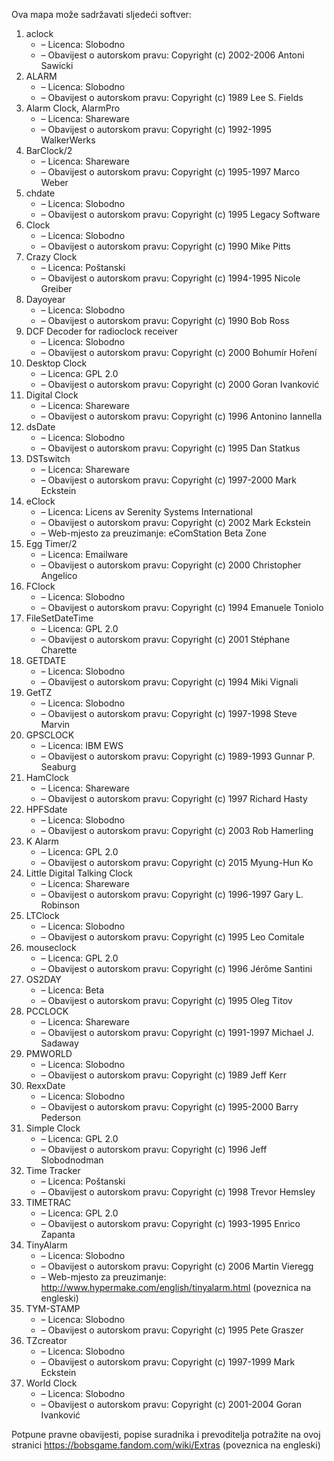 ﻿Ova mapa može sadržavati sljedeći softver:

1. aclock
   - – Licenca: Slobodno
   - – Obavijest o autorskom pravu: Copyright (c) 2002-2006 Antoni Sawicki
2. ALARM
   - – Licenca: Slobodno
   - – Obavijest o autorskom pravu: Copyright (c) 1989 Lee S. Fields
3. Alarm Clock, AlarmPro
   - – Licenca: Shareware
   - – Obavijest o autorskom pravu: Copyright (c) 1992-1995 WalkerWerks
4. BarClock/2
   - – Licenca: Shareware
   - – Obavijest o autorskom pravu: Copyright (c) 1995-1997 Marco Weber
5. chdate
   - – Licenca: Slobodno
   - – Obavijest o autorskom pravu: Copyright (c) 1995 Legacy Software
6. Clock
   - – Licenca: Slobodno
   - – Obavijest o autorskom pravu: Copyright (c) 1990 Mike Pitts
7. Crazy Clock
   - – Licenca: Poštanski
   - – Obavijest o autorskom pravu: Copyright (c) 1994-1995 Nicole Greiber
8. Dayoyear
   - – Licenca: Slobodno
   - – Obavijest o autorskom pravu: Copyright (c) 1990 Bob Ross
9. DCF Decoder for radioclock receiver
   - – Licenca: Slobodno
   - – Obavijest o autorskom pravu: Copyright (c) 2000 Bohumír Hoření
10. Desktop Clock
    - – Licenca: GPL 2.0
    - – Obavijest o autorskom pravu: Copyright (c) 2000 Goran Ivanković
11. Digital Clock
    - – Licenca: Shareware
    - – Obavijest o autorskom pravu: Copyright (c) 1996 Antonino Iannella
12. dsDate
    - – Licenca: Slobodno
    - – Obavijest o autorskom pravu: Copyright (c) 1995 Dan Statkus
13. DSTswitch
    - – Licenca: Shareware
    - – Obavijest o autorskom pravu: Copyright (c) 1997-2000 Mark Eckstein
14. eClock
    - – Licenca: Licens av Serenity Systems International
    - – Obavijest o autorskom pravu: Copyright (c) 2002 Mark Eckstein
    - – Web-mjesto za preuzimanje: eComStation Beta Zone
15. Egg Timer/2
    - – Licenca: Emailware
    - – Obavijest o autorskom pravu: Copyright (c) 2000 Christopher Angelico
16. FClock
    - – Licenca: Slobodno
    - – Obavijest o autorskom pravu: Copyright (c) 1994 Emanuele Toniolo
17. FileSetDateTime
    - – Licenca: GPL 2.0
    - – Obavijest o autorskom pravu: Copyright (c) 2001 Stéphane Charette
18. GETDATE
    - – Licenca: Slobodno
    - – Obavijest o autorskom pravu: Copyright (c) 1994 Miki Vignali
19. GetTZ
    - – Licenca: Slobodno
    - – Obavijest o autorskom pravu: Copyright (c) 1997-1998 Steve Marvin
20. GPSCLOCK
    - – Licenca: IBM EWS
    - – Obavijest o autorskom pravu: Copyright (c) 1989-1993 Gunnar P. Seaburg
21. HamClock
    - – Licenca: Shareware
    - – Obavijest o autorskom pravu: Copyright (c) 1997 Richard Hasty
22. HPFSdate
    - – Licenca: Slobodno
    - – Obavijest o autorskom pravu: Copyright (c) 2003 Rob Hamerling
23. K Alarm
    - – Licenca: GPL 2.0
    - – Obavijest o autorskom pravu: Copyright (c) 2015 Myung-Hun Ko
24. Little Digital Talking Clock
    - – Licenca: Shareware
    - – Obavijest o autorskom pravu: Copyright (c) 1996-1997 Gary L. Robinson
25. LTClock
    - – Licenca: Slobodno
    - – Obavijest o autorskom pravu: Copyright (c) 1995 Leo Comitale
26. mouseclock
    - – Licenca: GPL 2.0
    - – Obavijest o autorskom pravu: Copyright (c) 1996 Jérôme Santini
27. OS2DAY
    - – Licenca: Beta
    - – Obavijest o autorskom pravu: Copyright (c) 1995 Oleg Titov
28. PCCLOCK
    - – Licenca: Shareware
    - – Obavijest o autorskom pravu: Copyright (c) 1991-1997 Michael J. Sadaway
29. PMWORLD
    - – Licenca: Slobodno
    - – Obavijest o autorskom pravu: Copyright (c) 1989 Jeff Kerr
30. RexxDate
    - – Licenca: Slobodno
    - – Obavijest o autorskom pravu: Copyright (c) 1995-2000 Barry Pederson
31. Simple Clock
    - – Licenca: GPL 2.0
    - – Obavijest o autorskom pravu: Copyright (c) 1996 Jeff Slobodnodman
32. Time Tracker
    - – Licenca: Poštanski
    - – Obavijest o autorskom pravu: Copyright (c) 1998 Trevor Hemsley
33. TIMETRAC
    - – Licenca: GPL 2.0
    - – Obavijest o autorskom pravu: Copyright (c) 1993-1995 Enrico Zapanta
34. TinyAlarm
    - – Licenca: Slobodno
    - – Obavijest o autorskom pravu: Copyright (c) 2006 Martin Vieregg
    - – Web-mjesto za preuzimanje: http://www.hypermake.com/english/tinyalarm.html (poveznica na engleski)
35. TYM-STAMP
    - – Licenca: Slobodno
    - – Obavijest o autorskom pravu: Copyright (c) 1995 Pete Graszer
36. TZcreator
    - – Licenca: Slobodno
    - – Obavijest o autorskom pravu: Copyright (c) 1997-1999 Mark Eckstein
37. World Clock
    - – Licenca: Slobodno
    - – Obavijest o autorskom pravu: Copyright (c) 2001-2004 Goran Ivanković

Potpune pravne obavijesti, popise suradnika i prevoditelja potražite na ovoj stranici https://bobsgame.fandom.com/wiki/Extras (poveznica na engleski)
